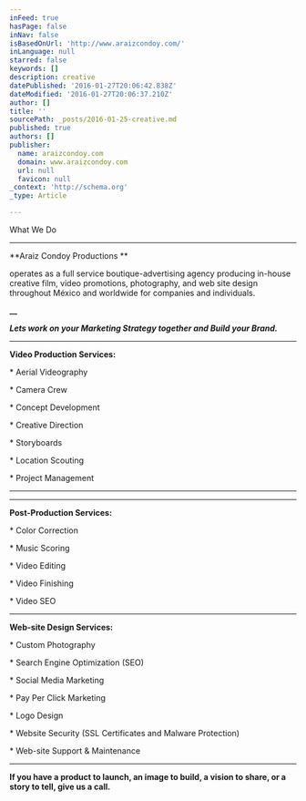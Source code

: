 ```yaml
---
inFeed: true
hasPage: false
inNav: false
isBasedOnUrl: 'http://www.araizcondoy.com/'
inLanguage: null
starred: false
keywords: []
description: creative
datePublished: '2016-01-27T20:06:42.838Z'
dateModified: '2016-01-27T20:06:37.210Z'
author: []
title: ''
sourcePath: _posts/2016-01-25-creative.md
published: true
authors: []
publisher:
  name: araizcondoy.com
  domain: www.araizcondoy.com
  url: null
  favicon: null
_context: 'http://schema.org'
_type: Article

---
```

What We Do

****

**Araiz Condoy
Productions **

operates
as a full service boutique-advertising agency producing in-house creative
film, video promotions, photography, and web site design throughout
México and worldwide for companies and individuals.

**__**

**_Lets work on your Marketing
Strategy together and Build your Brand._**

****

**Video Production Services:**

\* Aerial Videography

\* Camera Crew

\* Concept Development

\* Creative Direction

\* Storyboards

\* Location Scouting

\* Project Management

****

****

**Post-Production Services:**

\* Color Correction

\* Music Scoring

\* Video Editing 

\* Video Finishing

\* Video SEO

****

**Web-site Design Services:**

\* Custom Photography

\* Search Engine Optimization
(SEO)

\* Social Media Marketing

\* Pay Per Click Marketing

\* Logo Design

\* Website Security (SSL
Certificates and Malware Protection)

\* Web-site Support &
Maintenance

****

**If you have a product
to launch, an image to build, a vision to share, or a story to tell, give
us a call.**